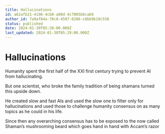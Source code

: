 ```yaml
---
title: Hallucinations 
id: a62afb21-4196-4cb8-a00d-4c7005b6cab9
author_id: 7a9af84a-70c8-4597-8206-c8bb9b10c558
status: published
date: 2024-01-30T05:28:00.000Z
last_updated: 2024-01-30T05:29:00.000Z
---
```


# Hallucinations 


Humanity spent the first half of the XXI first century trying to prevent AI from hallucinating.

But one scientist, who broke the family tradition of being shamans turned this upside down.

He created slow and fast AIs and used the slow one to filter only for hallucinations and used those to challenge humanity consensus on as many topics as he could in his life.

Since then any overarching consensus has to be exposed to the now called Shaman’s mushrooming beard which goes hand in hand with Accam’s razor
